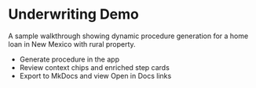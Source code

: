 # Underwriting Demo

A sample walkthrough showing dynamic procedure generation for a home loan in New Mexico with rural property.

- Generate procedure in the app
- Review context chips and enriched step cards
- Export to MkDocs and view Open in Docs links
